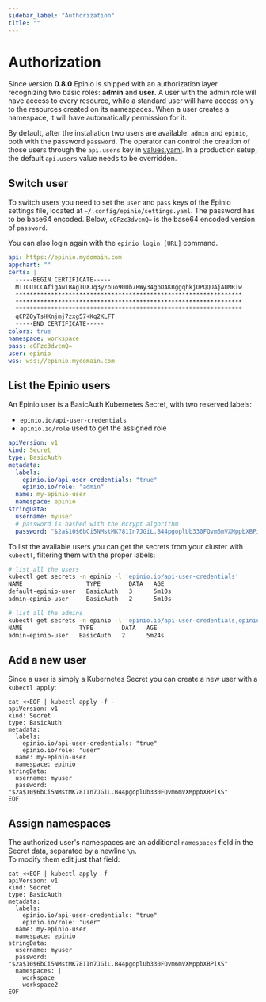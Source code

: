 ```yaml
---
sidebar_label: "Authorization"
title: ""
---
```


# Authorization

Since version **0.8.0** Epinio is shipped with an authorization layer recognizing two basic roles: **admin** and **user**.
A user with the admin role will have access to every resource, while a standard user will have access only to the resources created on its namespaces.
When a user creates a namespace, it will have automatically permission for it.

By default, after the installation two users are available: `admin` and `epinio`, both with the password `password`. The operator can control the creation of those users through the `api.users` key in [values.yaml](https://github.com/epinio/helm-charts/blob/main/chart/epinio/values.yaml).
In a production setup, the default `api.users` value needs to be overridden.

## Switch user

To switch users you need to set the `user` and `pass` keys of the Epinio settings file, located at `~/.config/epinio/settings.yaml`.
The password has to be base64 encoded. Below, `cGFzc3dvcmQ=` is the base64 encoded version of `password`.

You can also login again with the `epinio login [URL]` command.


```yaml
api: https://epinio.mydomain.com
appchart: ""
certs: |
  -----BEGIN CERTIFICATE-----
  MIICUTCCAfigAwIBAgIQXJq3y/ouo90Db7BWy34gbDAKBggqhkjOPQQDAjAUMRIw
  ****************************************************************
  ****************************************************************
  ****************************************************************
  qCPZOyTsHKnjmj7zxg57+Kq2KLFT
  -----END CERTIFICATE-----
colors: true
namespace: workspace
pass: cGFzc3dvcmQ=
user: epinio
wss: wss://epinio.mydomain.com
```

## List the Epinio users

An Epinio user is a BasicAuth Kubernetes Secret, with two reserved labels:

- `epinio.io/api-user-credentials`
- `epinio.io/role` used to get the assigned role

```yaml
apiVersion: v1
kind: Secret
type: BasicAuth
metadata:
  labels:
    epinio.io/api-user-credentials: "true"
    epinio.io/role: "admin"
  name: my-epinio-user
  namespace: epinio
stringData:
  username: myuser
  # password is hashed with the Bcrypt algorithm
  password: "$2a$10$6bCi5NMstMK781In7JGiL.B44pgoplUb330FQvm6mVXMppbXBPiXS" # value is 'password'
```

To list the available users you can get the secrets from your cluster with `kubectl`, filtering them with the proper labels:

```bash
# list all the users
kubectl get secrets -n epinio -l 'epinio.io/api-user-credentials'
NAME                  TYPE        DATA   AGE
default-epinio-user   BasicAuth   3      5m10s
admin-epinio-user     BasicAuth   2      5m10s
```

```bash
# list all the admins
kubectl get secrets -n epinio -l 'epinio.io/api-user-credentials,epinio.io/role=admin'
NAME                TYPE        DATA   AGE
admin-epinio-user   BasicAuth   2      5m24s
```

## Add a new user

Since a user is simply a Kubernetes Secret you can create a new user with a `kubectl apply`:

```
cat <<EOF | kubectl apply -f -
apiVersion: v1
kind: Secret
type: BasicAuth
metadata:
  labels:
    epinio.io/api-user-credentials: "true"
    epinio.io/role: "user"
  name: my-epinio-user
  namespace: epinio
stringData:
  username: myuser
  password: "$2a$10$6bCi5NMstMK781In7JGiL.B44pgoplUb330FQvm6mVXMppbXBPiXS"
EOF
```

## Assign namespaces

The authorized user's namespaces are an additional `namespaces` field in the Secret data, separated by a newline `\n`.  
To modify them edit just that field:

```
cat <<EOF | kubectl apply -f -
apiVersion: v1
kind: Secret
type: BasicAuth
metadata:
  labels:
    epinio.io/api-user-credentials: "true"
    epinio.io/role: "user"
  name: my-epinio-user
  namespace: epinio
stringData:
  username: myuser
  password: "$2a$10$6bCi5NMstMK781In7JGiL.B44pgoplUb330FQvm6mVXMppbXBPiXS"
  namespaces: |
    workspace
    workspace2
EOF
```
